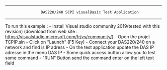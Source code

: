 ------------------------------------------------------------------------
                    DAS220/240 SCPI visualBasic Test Application 
------------------------------------------------------------------------

To run this example : 
    - Install Visual studio community 2019(tested with this revision) (download from web site : https://visualstudio.microsoft.com/fr/vs/community/) 
    - Open the projet TCPIP.sln 
    - Click on "Launch" (F5 Key)
    - Connect your DAS220/240 on a network and find is IP adress
    - On the test application update the DAS IP adresse in the menu DAS IP 
    - Some quick access button allow you to test some command
    - "RUN" Button send the command enter on the left text field